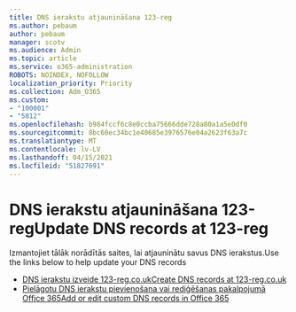 ```yaml
---
title: DNS ierakstu atjaunināšana 123-reg
ms.author: pebaum
author: pebaum
manager: scotv
ms.audience: Admin
ms.topic: article
ms.service: o365-administration
ROBOTS: NOINDEX, NOFOLLOW
localization_priority: Priority
ms.collection: Adm_O365
ms.custom:
- "100001"
- "5812"
ms.openlocfilehash: b984fccf6c8e0ccba75666dde728a80a1a5e0df0
ms.sourcegitcommit: 8bc60ec34bc1e40685e3976576e04a2623f63a7c
ms.translationtype: MT
ms.contentlocale: lv-LV
ms.lasthandoff: 04/15/2021
ms.locfileid: "51827691"
---
```

# <a name="update-dns-records-at-123-reg"></a><span data-ttu-id="1e466-102">DNS ierakstu atjaunināšana 123-reg</span><span class="sxs-lookup"><span data-stu-id="1e466-102">Update DNS records at 123-reg</span></span>

<span data-ttu-id="1e466-103">Izmantojiet tālāk norādītās saites, lai atjauninātu savus DNS ierakstus.</span><span class="sxs-lookup"><span data-stu-id="1e466-103">Use the links below to help update your DNS records</span></span>

- [<span data-ttu-id="1e466-104">DNS ierakstu izveide 123-reg.co.uk</span><span class="sxs-lookup"><span data-stu-id="1e466-104">Create DNS records at 123-reg.co.uk</span></span>](https://docs.microsoft.com/microsoft-365/admin/dns/create-dns-records-at-123-reg-co-uk?view=o365-worldwide)
- [<span data-ttu-id="1e466-105">Pielāgotu DNS ierakstu pievienošana vai rediģēšanas pakalpojumā Office 365</span><span class="sxs-lookup"><span data-stu-id="1e466-105">Add or edit custom DNS records in Office 365</span></span>](https://docs.microsoft.com/microsoft-365/admin/setup/add-domain#add-or-edit-custom-dns-records)